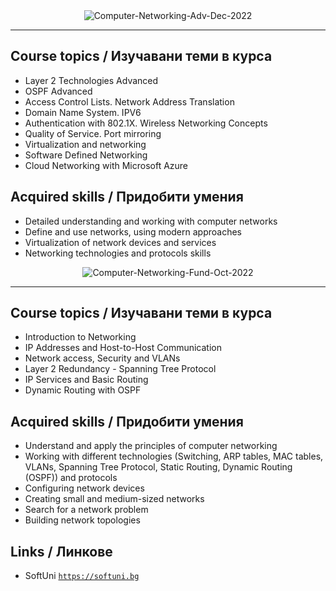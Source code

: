 <div align="center">
  <img src="https://github.com/PowerCell46/Computer-Networking/blob/main/Computer%20Networking%20Advanced%20-%20December%202022%20-%20Peter%20Gerdzhikov%20Certificate.jpeg" alt="Computer-Networking-Adv-Dec-2022">
</div>

---

## Course topics / Изучавани теми в курса 

- Layer 2 Technologies Advanced
- OSPF Advanced
- Access Control Lists. Network Address Translation
- Domain Name System. IPV6
- Authentication with 802.1X. Wireless Networking Concepts
- Quality of Service. Port mirroring
- Virtualization and networking
- Software Defined Networking
- Cloud Networking with Microsoft Azure

## Acquired skills / Придобити умения

- Detailed understanding and working with computer networks
- Define and use networks, using modern approaches
- Virtualization of network devices and services
- Networking technologies and protocols skills


<div align="center">
  <img src="https://github.com/PowerCell46/Computer-Networking/blob/main/Computer%20Networking%20Fundamentals%20-%20October%202022%20-%20Peter%20Gerdzhikov%20Certificate.jpeg" alt="Computer-Networking-Fund-Oct-2022">
</div>

---

## Course topics / Изучавани теми в курса 

- Introduction to Networking
- IP Addresses and Host-to-Host Communication
- Network access, Security and VLANs
- Layer 2 Redundancy - Spanning Tree Protocol
- IP Services and Basic Routing
- Dynamic Routing with OSPF

## Acquired skills / Придобити умения

- Understand and apply the principles of computer networking
- Working with different technologies (Switching, ARP tables, MAC tables, VLANs, Spanning Tree Protocol, Static Routing, Dynamic Routing (OSPF)) and protocols
- Configuring network devices
- Creating small and medium-sized networks
- Search for a network problem
- Building network topologies

## Links / Линкове

- SoftUni 
<a href="https://softuni.bg">`https://softuni.bg`</a>
